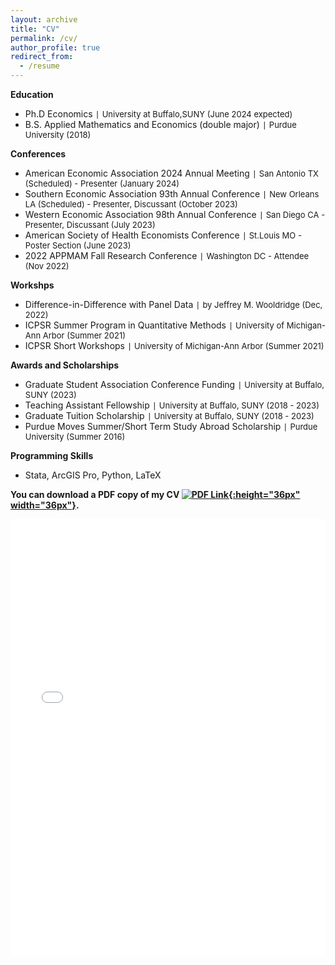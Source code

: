 ```yaml
---
layout: archive
title: "CV"
permalink: /cv/
author_profile: true
redirect_from:
  - /resume
---
```

**Education**
  - Ph.D Economics `|` <span style="font-size:13px;"> University at Buffalo,SUNY (June 2024 expected)
  - B.S. Applied Mathematics and Economics (double major) `|` <span style="font-size:13px;"> Purdue University (2018)

**Conferences**

  - American Economic Association 2024 Annual Meeting `|` <span style="font-size:13px;"> San Antonio TX (Scheduled) - Presenter (January 2024)
  - Southern Economic Association 93th Annual Conference `|` <span style="font-size:13px;"> New Orleans LA (Scheduled) - Presenter, Discussant (October 2023)
  - Western Economic Association 98th Annual Conference `|` <span style="font-size:13px;"> San Diego CA - Presenter, Discussant (July 2023)
  - American Society of Health Economists Conference `|` <span style="font-size:13px;"> St.Louis MO - Poster Section (June 2023)
  - 2022 APPMAM Fall Research Conference `|` <span style="font-size:13px;"> Washington DC - Attendee (Nov 2022)

**Workshps**
  - Difference-in-Difference with Panel Data `|` <span style="font-size:13px;"> by Jeffrey M. Wooldridge (Dec, 2022)
  - ICPSR Summer Program in Quantitative Methods `|` <span style="font-size:13px;"> University of Michigan-Ann Arbor (Summer 2021)
  - ICPSR Short Workshops `|` <span style="font-size:13px;"> University of Michigan-Ann Arbor (Summer 2021)

**Awards and Scholarships**
  - Graduate Student Association Conference Funding `|` <span style="font-size:13px;"> University at Buffalo, SUNY (2023)
  - Teaching Assistant Fellowship `|` <span style="font-size:13px;"> University at Buffalo, SUNY (2018 - 2023)
  - Graduate Tuition Scholarship `|` <span style="font-size:13px;"> University at Buffalo, SUNY (2018 - 2023)
  - Purdue Moves Summer/Short Term Study Abroad Scholarship `|` <span style="font-size:13px;"> Purdue University (Summer 2016)

**Programming Skills**
  - Stata, ArcGIS Pro, Python, LaTeX

**You can download a PDF copy of my CV [![PDF Link](/yushangw/images/research/pdf.jpeg){:height="36px" width="36px"}](/yushangw/files/pdf/CV_YushangWei_Research.pdf).**
<iframe src="/yushangw/files/pdf/CV_YushangWei_Research.pdf" width="100%" height="700" frameborder="no" border="0" marginwidth="0" marginheight="0"></iframe>
